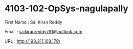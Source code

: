 # 4103-102-OpSys-nagulapally





First Name : Sai Kiran Reddy



Email      : saikiranreddy791@outlook.com

URL        : http://198.211.108.179/
